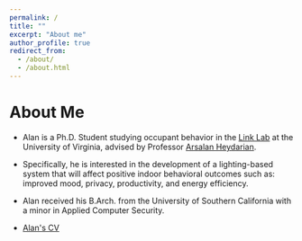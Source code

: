```yaml
---
permalink: /
title: ""
excerpt: "About me"
author_profile: true
redirect_from:
  - /about/
  - /about.html
---
```


# About Me
* Alan is a Ph.D. Student studying occupant behavior in the [Link Lab](https://engineering.virginia.edu/link-lab) at the University of Virginia, advised by Professor [Arsalan Heydarian](https://engineering.virginia.edu/faculty/arsalan-heydarian).

* Specifically, he is interested in the development of a lighting-based system that will affect positive indoor behavioral outcomes such as: improved mood, privacy, productivity, and energy efficiency.

* Alan received his B.Arch. from the University of Southern California with a minor in Applied Computer Security.

* [Alan's CV](/assets/pdf/wang_cv.pdf)
